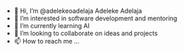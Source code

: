 - 👋 Hi, I’m @adelekeoadelaja Adeleke Adelaja
- 👀 I’m interested in software development and mentoring
- 🌱 I’m currently learning AI
- 💞️ I’m looking to collaborate on ideas and projects
- 📫 How to reach me ...

<!---
adelekeoadelaja/adelekeoadelaja is a ✨ special ✨ repository because its `README.md` (this file) appears on your GitHub profile.
You can click the Preview link to take a look at your changes.
--->
